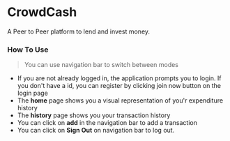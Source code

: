 # CrowdCash

A Peer to Peer platform to lend and invest money.

### How To Use

> You can use navigation bar to switch between modes

* If you are not already logged in, the application prompts you to login. If you don't have a id, you can register by clicking join now button on the login page
* The __home__ page shows you a visual representation of you'r expenditure history
* The __history__ page shows you your transaction history
* You can click on __add__ in the navigation bar to add a transaction
* You can click on __Sign Out__ on navigation bar to log out.